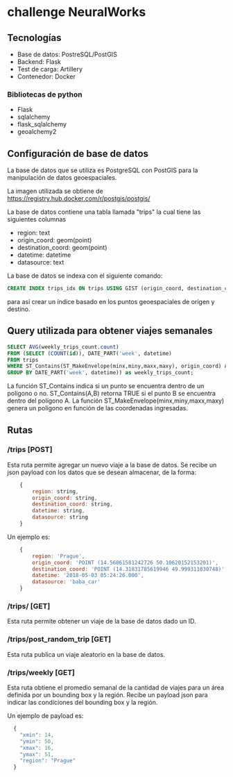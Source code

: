 # challenge NeuralWorks

## Tecnologías
- Base de datos: PostreSQL/PostGIS
- Backend: Flask
- Test de carga: Artillery
- Contenedor: Docker

### Bibliotecas de python
- Flask
- sqlalchemy
- flask_sqlalchemy
- geoalchemy2

## Configuración de base de datos
La base de datos que se utiliza es PostgreSQL con PostGIS para la manipulación de datos geoespaciales.

La imagen utilizada se obtiene de https://registry.hub.docker.com/r/postgis/postgis/

La base de datos contiene una tabla llamada "trips" la cual tiene las siguientes columnas
- region: text
- origin_coord: geom(point)
- destination_coord: geom(point)
- datetime: datetime
- datasource: text

La base de datos se indexa con el siguiente comando: 
``` sql
CREATE INDEX trips_idx ON trips USING GIST (origin_coord, destination_coord);   
```
para así crear un índice basado en los puntos geoespaciales de origen y destino.

## Query utilizada para obtener viajes semanales
``` sql
SELECT AVG(weekly_trips_count.count)
FROM (SELECT (COUNT(id)), DATE_PART('week', datetime)
FROM trips 
WHERE ST_Contains(ST_MakeEnvelope(minx,miny,maxx,maxy), origin_coord) AND ST_Contains(ST_MakeEnvelope(minx,miny,maxx,maxy), destination_coord) AND region  = <region>
GROUP BY DATE_PART('week', datetime)) as weekly_trips_count;   
```
La función ST_Contains indica si un punto se encuentra dentro de un polígono o no. ST_Contains(A,B) retorna TRUE si el punto B se encuentra dentro del polígono A. La función ST_MakeEnvelope(minx,miny,maxx,maxy) genera un polígono en función de las coordenadas ingresadas.


## Rutas

### /trips [POST]
Esta ruta permite agregar un nuevo viaje a la base de datos. Se recibe un json payload con los datos que se desean almacenar, de la forma:
``` javascript
    {
        region: string,
        origin_coord: string,
        destination_coord: string,
        datetime: string,
        datasource: string
    }
```

Un ejemplo es:
``` javascript
    {
        region: 'Prague',
        origin_coord: 'POINT (14.56861581242726 50.10620152153201)',
        destination_coord: 'POINT (14.31831785619946 49.999311030748)',
        datetime: '2018-05-03 05:24:26.000',
        datasource: 'baba_car'
    }
```

### /trips/<id> [GET]
Esta ruta permite obtener un viaje de la base de datos dado un ID.
  
### /trips/post_random_trip [GET]
Esta ruta publica un viaje aleatorio en la base de datos.
  
### /trips/weekly [GET]
Esta ruta obtiene el promedio semanal de la cantidad de viajes para un área definida por un bounding box y la región. Recibe un payload json para indicar las condiciones del bounding box y la región.

Un ejemplo de payload es:
``` javascript
  {
    "xmin": 14,
    "ymin": 50,
    "xmax": 16,
    "ymax": 51,
    "region": "Prague"
  }
```
 
  
